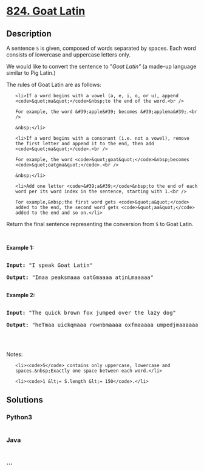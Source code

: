 # [824. Goat Latin](https://leetcode.com/problems/goat-latin)

## Description
<p>A sentence <code>S</code> is given, composed of words separated by spaces. Each word consists of lowercase and uppercase letters only.</p>



<p>We would like to convert the sentence to &quot;<em>Goat Latin&quot;</em>&nbsp;(a made-up language similar to Pig Latin.)</p>



<p>The rules of Goat Latin are as follows:</p>



<ul>

	<li>If a word begins with a vowel (a, e, i, o, or u), append <code>&quot;ma&quot;</code>&nbsp;to the end of the word.<br />

	For example, the word &#39;apple&#39; becomes &#39;applema&#39;.<br />

	&nbsp;</li>

	<li>If a word begins with a consonant (i.e. not a vowel), remove the first letter and append it to the end, then add <code>&quot;ma&quot;</code>.<br />

	For example, the word <code>&quot;goat&quot;</code>&nbsp;becomes <code>&quot;oatgma&quot;</code>.<br />

	&nbsp;</li>

	<li>Add one letter <code>&#39;a&#39;</code>&nbsp;to the end of each word per its word index in the sentence, starting with 1.<br />

	For example,&nbsp;the first word gets <code>&quot;a&quot;</code> added to the end, the second word gets <code>&quot;aa&quot;</code> added to the end and so on.</li>

</ul>



<p>Return the&nbsp;final sentence representing the conversion from <code>S</code>&nbsp;to Goat&nbsp;Latin.&nbsp;</p>



<p>&nbsp;</p>



<p><strong>Example 1:</strong></p>



<pre>

<strong>Input: </strong>&quot;I speak Goat Latin&quot;

<strong>Output: </strong>&quot;Imaa peaksmaaa oatGmaaaa atinLmaaaaa&quot;

</pre>



<p><strong>Example 2:</strong></p>



<pre>

<strong>Input: </strong>&quot;The quick brown fox jumped over the lazy dog&quot;

<strong>Output: </strong>&quot;heTmaa uickqmaaa rownbmaaaa oxfmaaaaa umpedjmaaaaaa overmaaaaaaa hetmaaaaaaaa azylmaaaaaaaaa ogdmaaaaaaaaaa&quot;

</pre>



<p>&nbsp;</p>



<p>Notes:</p>



<ul>

	<li><code>S</code> contains only uppercase, lowercase and spaces.&nbsp;Exactly one space between each word.</li>

	<li><code>1 &lt;= S.length &lt;= 150</code>.</li>

</ul>




## Solutions


<!-- tabs:start -->

### **Python3**

```python

```

### **Java**

```java

```

### **...**
```

```

<!-- tabs:end -->